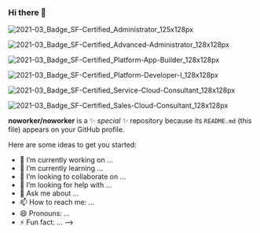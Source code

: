 ### Hi there 👋


![2021-03_Badge_SF-Certified_Administrator_125x128px](https://user-images.githubusercontent.com/56713064/170855323-2d659568-29e3-41b2-a479-51e39113c4d7.png)

![2021-03_Badge_SF-Certified_Advanced-Administrator_128x128px](https://user-images.githubusercontent.com/56713064/170855332-a16385f3-e0ab-497a-8cda-fa48c1cb6de5.png)

![2021-03_Badge_SF-Certified_Platform-App-Builder_128x128px](https://user-images.githubusercontent.com/56713064/170855334-8df86035-7eb4-4a40-8d0e-4899d6808c9d.png)

![2021-03_Badge_SF-Certified_Platform-Developer-I_128x128px](https://user-images.githubusercontent.com/56713064/170855338-cf424265-38c0-477e-9db8-e1d69259b1ee.png)

![2021-03_Badge_SF-Certified_Service-Cloud-Consultant_128x128px](https://user-images.githubusercontent.com/56713064/170855343-2ffb91bd-fc11-4e52-8a29-4ee72e86b570.png)

![2021-03_Badge_SF-Certified_Sales-Cloud-Consultant_128x128px](https://user-images.githubusercontent.com/56713064/170855349-4d2d35e8-2097-4b9b-84a8-d8808f340eec.png)


**noworker/noworker** is a ✨ _special_ ✨ repository because its `README.md` (this file) appears on your GitHub profile.

Here are some ideas to get you started:

- 🔭 I’m currently working on ...
- 🌱 I’m currently learning ...
- 👯 I’m looking to collaborate on ...
- 🤔 I’m looking for help with ...
- 💬 Ask me about ...
- 📫 How to reach me: ...
- 😄 Pronouns: ...
- ⚡ Fun fact: ...
-->
